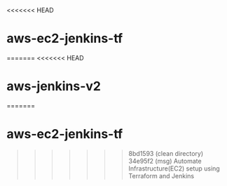 <<<<<<< HEAD
# aws-ec2-jenkins-tf
=======
<<<<<<< HEAD
# aws-jenkins-v2
=======
# aws-ec2-jenkins-tf
>>>>>>> 8bd1593 (clean directory)
>>>>>>> 34e95f2 (msg)
Automate Infrastructure(EC2) setup using Terraform and Jenkins

